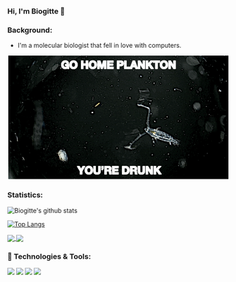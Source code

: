 ### Hi, I'm Biogitte 👋

### Background:
- I'm a molecular biologist that fell in love with computers.


<p align="center">
  <img src="copepod.gif" />
</p>

### Statistics:
![Biogitte's github stats](https://github-readme-stats.vercel.app/api?username=biogitte&show_icons=true&layout=compact)

[![Top Langs](https://github-readme-stats.vercel.app/api/top-langs/?username=biogitte&show_icons=true&layout=compact)](https://github.com/biogitte/github-readme-stats)


<a href="https://github.com/biogitte/github-readme-stats">
  <img align="center" src="https://github-readme-stats.vercel.app/api?username=biogitte&show_icons=true&layout=compact" />
</a>
<a href="https://github.com/biogitte/github-readme-stats">
  <img align="center" src="https://github-readme-stats.vercel.app/api/top-langs/?username=biogitte&show_icons=true&layout=compact" />
</a>


### 🔧 Technologies & Tools:
![](https://img.shields.io/badge/-Python-informational?style=flat&logo=gnu-bash&logoColor=white&color=2bbc8a)
![](https://img.shields.io/badge/-Bash-informational?style=flat&logo=gnu-bash&logoColor=white&color=2bbc8a)
![](https://img.shields.io/badge/-R-informational?style=flat&logo=gnu-bash&logoColor=white&color=2bbc8a)
![](https://img.shields.io/badge/-Docker-informational?style=flat&logo=docker&logoColor=white&color=2bbc8a)
